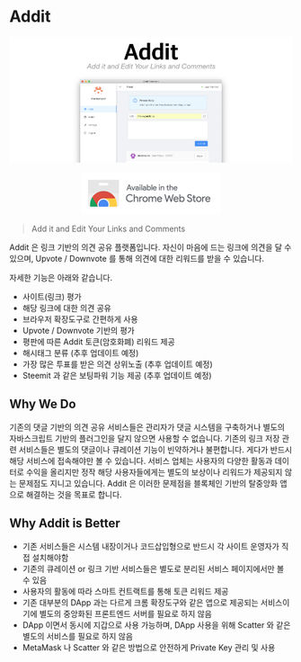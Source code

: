 # Addit
[![Addit Banner](./docs/img/addit-banner.png)](https://chrome.google.com/webstore/detail/addit/kkjjnbagblehmhiefhdippdjnpmiifgl)


<p align="center">
  <a href="https://chrome.google.com/webstore/detail/addit/kkjjnbagblehmhiefhdippdjnpmiifgl" target="_blank">
    <img src="./docs/img/ChromeWebStore_Badge_v2_496x150.png" alt="Download Addit" width="248" />
  </a>
</p>

> Add it and Edit Your Links and Comments

Addit 은 링크 기반의 의견 공유 플랫폼입니다. 자신이 마음에 드는 링크에 의견을 달 수 있으며, Upvote / Downvote 를 통해 의견에 대한 리워드를 받을 수 있습니다.

자세한 기능은 아래와 같습니다.

- 사이트(링크) 평가
- 해당 링크에 대한 의견 공유
- 브라우저 확장도구로 간편하게 사용
- Upvote / Downvote 기반의 평가
- 평판에 따른 Addit 토큰(암호화폐) 리워드 제공
- 해시태그 분류 (추후 업데이트 예정)
- 가장 많은 투표를 받은 의견 상위노출 (추후 업데이트 예정)
- Steemit 과 같은 보팅파워 기능 제공 (추후 업데이트 예정)

## Why We Do
기존의 댓글 기반의 의견 공유 서비스들은 관리자가 댓글 시스템을 구축하거나 별도의 자바스크립트 기반의 플러그인을 달지 않으면 사용할 수 없습니다. 기존의 링크 저장 관련 서비스들은 별도의 댓글이나 큐레이션 기능이 빈약하거나 불편합니다. 게다가 반드시 해당 서비스에 접속해야만 볼 수 있습니다. 서비스 업체는 사용자의 다양한 활동과 데이터로 수익을 올리지만 정작 해당 사용자들에게는 별도의 보상이나 리워드가 제공되지 않는 문제점도 지니고 있습니다. Addit 은 이러한 문제점을 블록체인 기반의 탈중앙화 앱으로 해결하는 것을 목표로 합니다.

## Why Addit is Better
- 기존 서비스들은 시스템 내장이거나 코드삽입형으로 반드시 각 사이트 운영자가 직접 설치해야함
- 기존의 큐레이션 or 링크 기반 서비스들은 별도로 분리된 서비스 페이지에서만 볼 수 있음
- 사용자의 활동에 따라 스마트 컨트랙트를 통해 토큰 리워드 제공
- 기존 대부분의 DApp 과는 다르게 크롬 확장도구와 같은 앱으로 제공되는 서비스이기에 별도의 중앙화된 프론트엔드 서버를 필요로 하지 않음
- DApp 이면서 동시에 지갑으로 사용 가능하며, DApp 사용을 위해 Scatter 와 같은 별도의 서비스를 필요로 하지 않음
- MetaMask 나 Scatter 와 같은 방법으로 안전하게 Private Key 관리 및 사용
